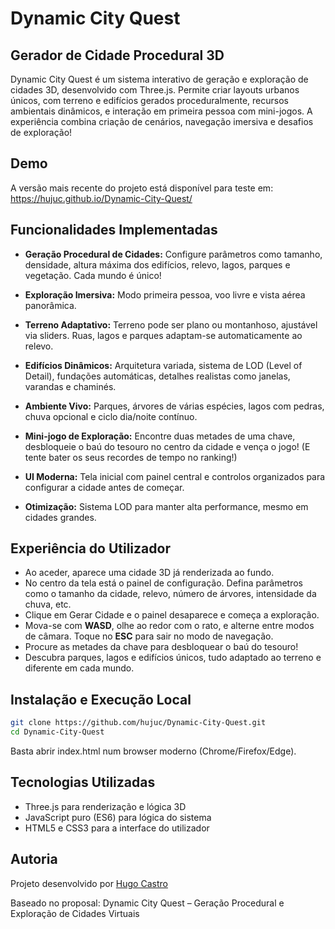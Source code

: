 # Dynamic City Quest

## Gerador de Cidade Procedural 3D

Dynamic City Quest é um sistema interativo de geração e exploração de cidades 3D, desenvolvido com Three.js. Permite criar layouts urbanos únicos, com terreno e edifícios gerados proceduralmente, recursos ambientais dinâmicos, e interação em primeira pessoa com mini-jogos. A experiência combina criação de cenários, navegação imersiva e desafios de exploração!

## Demo

A versão mais recente do projeto está disponível para teste em: <a href="https://hujuc.github.io/Dynamic-City-Quest/" target="_blank">https://hujuc.github.io/Dynamic-City-Quest/</a>

## Funcionalidades Implementadas

- **Geração Procedural de Cidades:** Configure parâmetros como tamanho, densidade, altura máxima dos edifícios, relevo, lagos, parques e vegetação. Cada mundo é único!

- **Exploração Imersiva:** Modo primeira pessoa, voo livre e vista aérea panorâmica.

- **Terreno Adaptativo:** Terreno pode ser plano ou montanhoso, ajustável via sliders. Ruas, lagos e parques adaptam-se automaticamente ao relevo.

- **Edifícios Dinâmicos:** Arquitetura variada, sistema de LOD (Level of Detail), fundações automáticas, detalhes realistas como janelas, varandas e chaminés.

- **Ambiente Vivo:** Parques, árvores de várias espécies, lagos com pedras, chuva opcional e ciclo dia/noite contínuo.

- **Mini-jogo de Exploração:** Encontre duas metades de uma chave, desbloqueie o baú do tesouro no centro da cidade e vença o jogo! (E tente bater os seus recordes de tempo no ranking!)

- **UI Moderna:** Tela inicial com painel central e controlos organizados para configurar a cidade antes de começar.

- **Otimização:** Sistema LOD para manter alta performance, mesmo em cidades grandes.


## Experiência do Utilizador
- Ao aceder, aparece uma cidade 3D já renderizada ao fundo.
- No centro da tela está o painel de configuração. Defina parâmetros como o tamanho da cidade, relevo, número de árvores, intensidade da chuva, etc.
- Clique em Gerar Cidade e o painel desaparece e começa a exploração.
- Mova-se com **WASD**, olhe ao redor com o rato, e alterne entre modos de câmara. Toque no **ESC** para sair no modo de navegação.
- Procure as metades da chave para desbloquear o baú do tesouro!
- Descubra parques, lagos e edifícios únicos, tudo adaptado ao terreno e diferente em cada mundo.

##  Instalação e Execução Local
```sh
git clone https://github.com/hujuc/Dynamic-City-Quest.git
cd Dynamic-City-Quest
```
Basta abrir index.html num browser moderno (Chrome/Firefox/Edge).


## Tecnologias Utilizadas
- Three.js para renderização e lógica 3D
- JavaScript puro (ES6) para lógica do sistema
- HTML5 e CSS3 para a interface do utilizador

## Autoria
Projeto desenvolvido por [Hugo Castro](https://github.com/hujuc)

Baseado no proposal: Dynamic City Quest – Geração Procedural e Exploração de Cidades Virtuais

